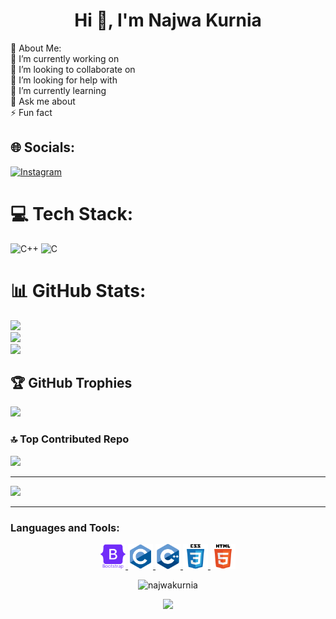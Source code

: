 
<h1 align="center">Hi 👋, I'm Najwa Kurnia</h1>
💫 About Me:<br>
🔭 I’m currently working on<br>👯 I’m looking to collaborate on<br>🤝 I’m looking for help with<br>🌱 I’m currently learning<br>💬 Ask me about<br>⚡ Fun fact


## 🌐 Socials:
[![Instagram](https://img.shields.io/badge/Instagram-%23E4405F.svg?logo=Instagram&logoColor=white)](https://instagram.com/najwa315_) 

# 💻 Tech Stack:
![C++](https://img.shields.io/badge/c++-%2300599C.svg?style=flat&logo=c%2B%2B&logoColor=white) ![C](https://img.shields.io/badge/c-%2300599C.svg?style=flat&logo=c&logoColor=white)
# 📊 GitHub Stats:
![](https://github-readme-stats.vercel.app/api?username=NajwaKurnia&theme=highcontrast&hide_border=true&include_all_commits=false&count_private=true)<br/>
![](https://github-readme-streak-stats.herokuapp.com/?user=NajwaKurnia&theme=highcontrast&hide_border=true)<br/>
![](https://github-readme-stats.vercel.app/api/top-langs/?username=NajwaKurnia&theme=highcontrast&hide_border=true&include_all_commits=false&count_private=true&layout=compact)

## 🏆 GitHub Trophies
![](https://github-profile-trophy.vercel.app/?username=NajwaKurnia&theme=radical&no-frame=true&no-bg=false&margin-w=4)

### 🔝 Top Contributed Repo
![](https://github-contributor-stats.vercel.app/api?username=NajwaKurnia&limit=5&theme=highcontrast&combine_all_yearly_contributions=true)

---

[![](https://visitcount.itsvg.in/api?id=NajwaKurnia&icon=10&color=1)](https://visitcount.itsvg.in)

<!-- Proudly created with GPRM ( https://gprm.itsvg.in ) -->
***
<h3 align="left">Languages and Tools:</h3>
<p align="center"> <a href="https://getbootstrap.com" target="_blank" rel="noreferrer"> <img src="https://raw.githubusercontent.com/devicons/devicon/master/icons/bootstrap/bootstrap-plain-wordmark.svg" alt="bootstrap" width="40" height="40"/> </a> <a href="https://www.cprogramming.com/" target="_blank" rel="noreferrer"> <img src="https://raw.githubusercontent.com/devicons/devicon/master/icons/c/c-original.svg" alt="c" width="40" height="40"/> </a> <a href="https://www.w3schools.com/cpp/" target="_blank" rel="noreferrer"> <img src="https://raw.githubusercontent.com/devicons/devicon/master/icons/cplusplus/cplusplus-original.svg" alt="cplusplus" width="40" height="40"/> </a> <a href="https://www.w3schools.com/css/" target="_blank" rel="noreferrer"> <img src="https://raw.githubusercontent.com/devicons/devicon/master/icons/css3/css3-original-wordmark.svg" alt="css3" width="40" height="40"/> </a> <a href="https://www.w3.org/html/" target="_blank" rel="noreferrer"> <img src="https://raw.githubusercontent.com/devicons/devicon/master/icons/html5/html5-original-wordmark.svg" alt="html5" width="40" height="40"/> </a> </p>

<p align="center" ><img src="https://github-readme-stats.vercel.app/api/top-langs?username=najwakurnia&show_icons=true&locale=en&layout=compact" alt="najwakurnia" /></p>
<div align="center">
    <img src="https://raw.githubusercontent.com/omidnikrah/profile-activity-generator/master/demo.png" />
</div>
